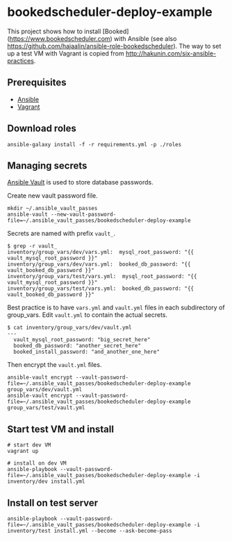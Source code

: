 # bookedscheduler-deploy-example

This project shows how to install [Booked] (https://www.bookedscheduler.com) with Ansible
 (see also https://github.com/hajaalin/ansible-role-bookedscheduler).
The way to set up a test VM with Vagrant is copied from http://hakunin.com/six-ansible-practices.

Prerequisites
-------------
- [Ansible](https://www.ansible.com/)
- [Vagrant](https://www.vagrantup.com/)

Download roles
--------------
```
ansible-galaxy install -f -r requirements.yml -p ./roles

```

Managing secrets
----------------

[Ansible Vault](http://docs.ansible.com/ansible/playbooks_vault.html) is used to store database passwords.

Create new vault password file.
```
mkdir ~/.ansible_vault_passes
ansible-vault --new-vault-password-file=~/.ansible_vault_passes/bookedscheduler-deploy-example
```
Secrets are named with prefix `vault_`.
```
$ grep -r vault_
inventory/group_vars/dev/vars.yml:  mysql_root_password: "{{ vault_mysql_root_password }}"
inventory/group_vars/dev/vars.yml:  booked_db_password: "{{ vault_booked_db_password }}"
inventory/group_vars/test/vars.yml:  mysql_root_password: "{{ vault_mysql_root_password }}"
inventory/group_vars/test/vars.yml:  booked_db_password: "{{ vault_booked_db_password }}"
```

Best practice is to have `vars.yml` and `vault.yml` files in each subdirectory of group_vars.
Edit `vault.yml` to contain the actual secrets.
```
$ cat inventory/group_vars/dev/vault.yml
---
  vault_mysql_root_password: "big_secret_here"
  booked_db_password: "another_secret_here"
  booked_install_password: "and_another_one_here"
```
Then encrypt the `vault.yml` files.
```
ansible-vault encrypt --vault-password-file=~/.ansible_vault_passes/bookedscheduler-deploy-example group_vars/dev/vault.yml
ansible-vault encrypt --vault-password-file=~/.ansible_vault_passes/bookedscheduler-deploy-example group_vars/test/vault.yml
```

Start test VM and install
-------------------------
```
# start dev VM
vagrant up

# install on dev VM
ansible-playbook --vault-password-file=~/.ansible_vault_passes/bookedscheduler-deploy-example -i inventory/dev install.yml
```
Install on test server
----------------------
```
ansible-playbook --vault-password-file=~/.ansible_vault_passes/bookedscheduler-deploy-example -i inventory/test install.yml --become --ask-become-pass
```
